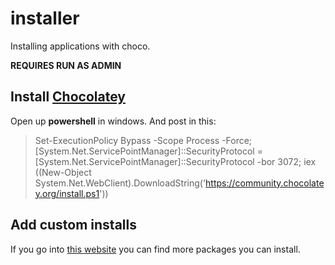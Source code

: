 # installer
Installing applications with choco.

**REQUIRES RUN AS ADMIN**

## Install [Chocolatey](https://chocolatey.org/install)
Open up **powershell** in windows.
And post in this:

> Set-ExecutionPolicy Bypass -Scope Process -Force; [System.Net.ServicePointManager]::SecurityProtocol = [System.Net.ServicePointManager]::SecurityProtocol -bor 3072; iex ((New-Object System.Net.WebClient).DownloadString('https://community.chocolatey.org/install.ps1'))

## Add custom installs
If you go into [this website](https://community.chocolatey.org/packages) you can find more packages you can install.